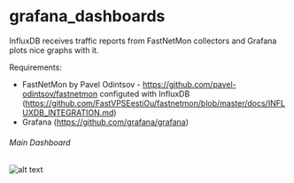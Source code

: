 # grafana_dashboards

InfluxDB receives traffic reports from FastNetMon collectors and Grafana plots nice graphs with it.

Requirements:

- FastNetMon by Pavel Odintsov - https://github.com/pavel-odintsov/fastnetmon configuted with InfluxDB (https://github.com/FastVPSEestiOu/fastnetmon/blob/master/docs/INFLUXDB_INTEGRATION.md)
- Grafana (https://github.com/grafana/grafana)

###### Main Dashboard

![alt text](https://github.com/openbsod/grafana_dashboards/blob/master/images/main.png)
